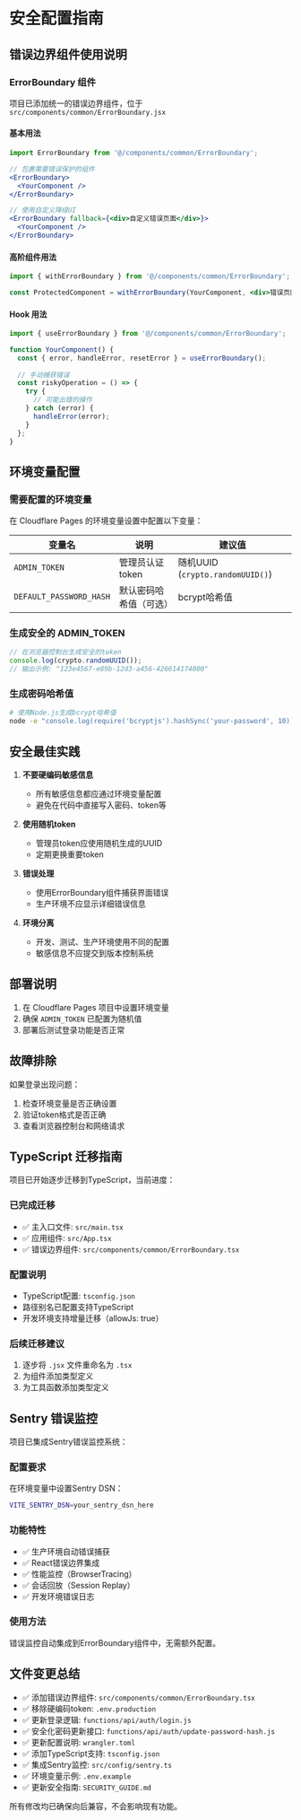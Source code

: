 # 安全配置指南

## 错误边界组件使用说明

### ErrorBoundary 组件

项目已添加统一的错误边界组件，位于 `src/components/common/ErrorBoundary.jsx`

#### 基本用法

```jsx
import ErrorBoundary from '@/components/common/ErrorBoundary';

// 包裹需要错误保护的组件
<ErrorBoundary>
  <YourComponent />
</ErrorBoundary>

// 使用自定义降级UI
<ErrorBoundary fallback={<div>自定义错误页面</div>}>
  <YourComponent />
</ErrorBoundary>
```

#### 高阶组件用法

```jsx
import { withErrorBoundary } from '@/components/common/ErrorBoundary';

const ProtectedComponent = withErrorBoundary(YourComponent, <div>错误页面</div>);
```

#### Hook 用法

```jsx
import { useErrorBoundary } from '@/components/common/ErrorBoundary';

function YourComponent() {
  const { error, handleError, resetError } = useErrorBoundary();
  
  // 手动捕获错误
  const riskyOperation = () => {
    try {
      // 可能出错的操作
    } catch (error) {
      handleError(error);
    }
  };
}
```

## 环境变量配置

### 需要配置的环境变量

在 Cloudflare Pages 的环境变量设置中配置以下变量：

| 变量名 | 说明 | 建议值 |
|--------|------|--------|
| `ADMIN_TOKEN` | 管理员认证token | 随机UUID (`crypto.randomUUID()`) |
| `DEFAULT_PASSWORD_HASH` | 默认密码哈希值（可选） | bcrypt哈希值 |

### 生成安全的 ADMIN_TOKEN

```javascript
// 在浏览器控制台生成安全的token
console.log(crypto.randomUUID());
// 输出示例: "123e4567-e89b-12d3-a456-426614174000"
```

### 生成密码哈希值

```bash
# 使用Node.js生成bcrypt哈希值
node -e "console.log(require('bcryptjs').hashSync('your-password', 10))"
```

## 安全最佳实践

1. **不要硬编码敏感信息**
   - 所有敏感信息都应通过环境变量配置
   - 避免在代码中直接写入密码、token等

2. **使用随机token**
   - 管理员token应使用随机生成的UUID
   - 定期更换重要token

3. **错误处理**
   - 使用ErrorBoundary组件捕获界面错误
   - 生产环境不应显示详细错误信息

4. **环境分离**
   - 开发、测试、生产环境使用不同的配置
   - 敏感信息不应提交到版本控制系统

## 部署说明

1. 在 Cloudflare Pages 项目中设置环境变量
2. 确保 `ADMIN_TOKEN` 已配置为随机值
3. 部署后测试登录功能是否正常

## 故障排除

如果登录出现问题：

1. 检查环境变量是否正确设置
2. 验证token格式是否正确
3. 查看浏览器控制台和网络请求

## TypeScript 迁移指南

项目已开始逐步迁移到TypeScript，当前进度：

### 已完成迁移
- ✅ 主入口文件: `src/main.tsx`
- ✅ 应用组件: `src/App.tsx`
- ✅ 错误边界组件: `src/components/common/ErrorBoundary.tsx`

### 配置说明
- TypeScript配置: `tsconfig.json`
- 路径别名已配置支持TypeScript
- 开发环境支持增量迁移（allowJs: true）

### 后续迁移建议
1. 逐步将 `.jsx` 文件重命名为 `.tsx`
2. 为组件添加类型定义
3. 为工具函数添加类型定义

## Sentry 错误监控

项目已集成Sentry错误监控系统：

### 配置要求
在环境变量中设置Sentry DSN：
```bash
VITE_SENTRY_DSN=your_sentry_dsn_here
```

### 功能特性
- ✅ 生产环境自动错误捕获
- ✅ React错误边界集成
- ✅ 性能监控（BrowserTracing）
- ✅ 会话回放（Session Replay）
- ✅ 开发环境错误日志

### 使用方法
错误监控自动集成到ErrorBoundary组件中，无需额外配置。

## 文件变更总结

- ✅ 添加错误边界组件: `src/components/common/ErrorBoundary.tsx`
- ✅ 移除硬编码token: `.env.production`
- ✅ 更新登录逻辑: `functions/api/auth/login.js`
- ✅ 安全化密码更新接口: `functions/api/auth/update-password-hash.js`
- ✅ 更新配置说明: `wrangler.toml`
- ✅ 添加TypeScript支持: `tsconfig.json`
- ✅ 集成Sentry监控: `src/config/sentry.ts`
- ✅ 环境变量示例: `.env.example`
- ✅ 更新安全指南: `SECURITY_GUIDE.md`

所有修改均已确保向后兼容，不会影响现有功能。